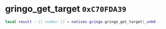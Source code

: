 # gringo_get_target `0xC70FDA39`

```lua
local result --[[ number ]] = natives.gringo.gringo_get_target(_unk0 --[[ number ]])
```